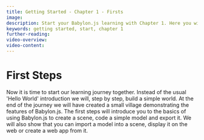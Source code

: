 ```yaml
---
title: Getting Started - Chapter 1 - Firsts
image: 
description: Start your Babylon.js learning with Chapter 1. Here you will begin a journey of learning to build a simple world step by step.
keywords: getting started, start, chapter 1
further-reading: 
video-overview:
video-content:
---
```


# First Steps

Now it is time to start our learning journey together. Instead of the usual 'Hello World' introduction we will, step by step, build a simple world. At the end of the journey we will have created a small village demonstrating the features of Babylon.js. The first steps will introduce you to the basics of using Babylon.js to create a scene, code a simple model and export it. We will also show that you can import a model into a scene, display it on the web or create a web app from it.